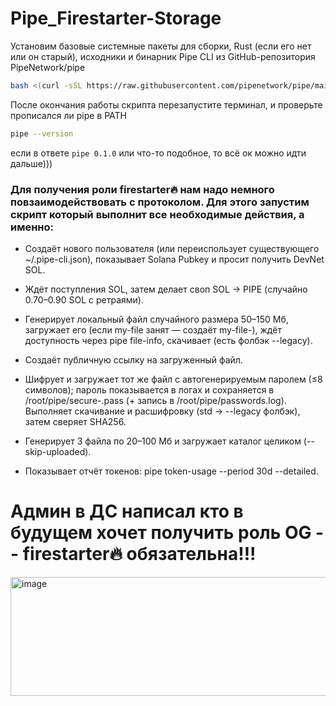 # Pipe_Firestarter-Storage
Установим базовые системные пакеты для сборки, Rust (если его нет или он старый), исходники и бинарник Pipe CLI из GitHub-репозитория PipeNetwork/pipe

```bash
bash <(curl -sSL https://raw.githubusercontent.com/pipenetwork/pipe/main/setup.sh)
```
После окончания работы скрипта перезапустите терминал, и проверьте прописался ли pipe в PATH
```bash
pipe --version
````
если в ответе ```pipe 0.1.0``` или что-то подобное, то всё ок можно идти дальше)))

### Для получения роли firestarter🔥 нам надо немного повзаимодействовать с протоколом. Для этого запустим скрипт который выполнит все необходимые действия, а именно:

- Создаёт нового пользователя (или переиспользует существующего ~/.pipe-cli.json), показывает Solana Pubkey и просит получить DevNet SOL.

- Ждёт поступления SOL, затем делает своп SOL → PIPE (случайно 0.70–0.90 SOL с ретраями).

- Генерирует локальный файл случайного размера 50–150 Мб, загружает его (если my-file занят — создаёт my-file-<rnd>), ждёт доступность через pipe file-info, скачивает (есть фолбэк --legacy).

- Создаёт публичную ссылку на загруженный файл.

- Шифрует и загружает тот же файл с автогенерируемым паролем (≤8 символов); пароль показывается в логах и сохраняется в /root/pipe/secure-<name>.pass (+ запись в /root/pipe/passwords.log). Выполняет скачивание и расшифровку (std → --legacy фолбэк), затем сверяет SHA256.

- Генерирует 3 файла по 20–100 Мб и загружает каталог целиком (--skip-uploaded).

- Показывает отчёт токенов: pipe token-usage --period 30d --detailed.










# Админ в ДС написал кто в будущем хочет получить роль OG -- firestarter🔥 обязательна!!!

<img width="1403" height="190" alt="image" src="https://github.com/user-attachments/assets/6774a1ba-4e9f-45a0-a76c-177b21fdd0d4" />

